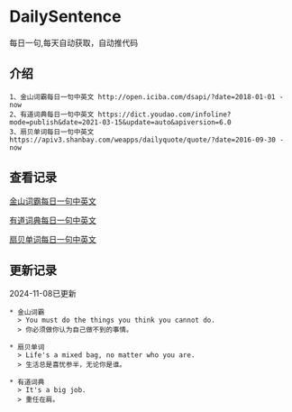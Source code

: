 # DailySentence

每日一句,每天自动获取，自动推代码

## 介绍

```
1、金山词霸每日一句中英文 http://open.iciba.com/dsapi/?date=2018-01-01 - now
2、有道词典每日一句中英文 https://dict.youdao.com/infoline?mode=publish&date=2021-03-15&update=auto&apiversion=6.0
3、扇贝单词每日一句中英文 https://apiv3.shanbay.com/weapps/dailyquote/quote/?date=2016-09-30 - now
```

## 查看记录

[金山词霸每日一句中英文](./data/iciba/)

[有道词典每日一句中英文](./data/youdao/)

[扇贝单词每日一句中英文](./data/shanbay/)

## 更新记录
2024-11-08已更新 
```
* 金山词霸
  > You must do the things you think you cannot do.
  > 你必须做你认为自己做不到的事情。

* 扇贝单词
  > Life's a mixed bag, no matter who you are.
  > 生活总是喜忧参半，无论你是谁。

* 有道词典
  > It's a big job.
  > 重任在肩。

```
